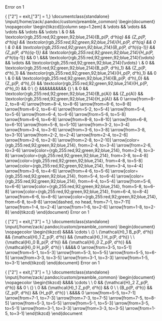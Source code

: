 Error on 1

{ ["2"] = exit,["3"] = 1,} 
\documentclass{standalone}
\input{/home/zack/.pandoc/custom/preamble_common}
\begin{document}
\nopagecolor
\begin{tikzcd}[column sep=1.2em]
    & \vdots && \vdots && \vdots && \vdots && \vdots \\
    & 0 && \textcolor{rgb,255:red,92;green,92;blue,214}{B_p(P, d^h)_q} && {Z_p(P, d^h)_q} && \textcolor{rgb,255:red,92;green,92;blue,214}{H_p(P, d^h)_q} && 0 \\
    & 0 && \textcolor{rgb,255:red,92;green,92;blue,214}{B_p(P, d^h)_{q-1}} && {Z_p(P, d^h)_{q-1}} && \textcolor{rgb,255:red,92;green,92;blue,214}{H_p(P, d^h)_{q-1}} && 0 \\
    &&& \textcolor{rgb,255:red,92;green,92;blue,214}{\vdots} && \vdots && \textcolor{rgb,255:red,92;green,92;blue,214}{\vdots} \\
    & 0 && \textcolor{rgb,255:red,92;green,92;blue,214}{B_p(P, d^h)_1} && {Z_p(P, d^h)_1} && \textcolor{rgb,255:red,92;green,92;blue,214}{H_p(P, d^h)_1} && 0 \\
    & 0 && \textcolor{rgb,255:red,92;green,92;blue,214}{B_p(P, d^h)_0} && {Z_p(P, d^h)_0} && \textcolor{rgb,255:red,92;green,92;blue,214}{H_p(P, d^h)_0} && 0 \\
    {} &&&&&&&&&& {} \\
    & 0 && \textcolor{rgb,255:red,92;green,92;blue,214}{B_p(A)} && {Z_p(A)} && \textcolor{rgb,255:red,92;green,92;blue,214}{H_p(A)} && 0
    \arrow[from=8-2, to=8-4]
    \arrow[from=8-4, to=8-6]
    \arrow[from=8-6, to=8-8]
    \arrow[from=6-2, to=6-4]
    \arrow[from=5-2, to=5-4]
    \arrow[from=5-4, to=5-6]
    \arrow[from=6-4, to=6-6]
    \arrow[from=5-6, to=5-8]
    \arrow[from=6-6, to=6-8]
    \arrow[from=8-8, to=8-10]
    \arrow[from=6-8, to=6-10]
    \arrow[from=5-8, to=5-10]
    \arrow[from=3-2, to=3-4]
    \arrow[from=3-4, to=3-6]
    \arrow[from=3-6, to=3-8]
    \arrow[from=3-8, to=3-10]
    \arrow[from=2-2, to=2-4]
    \arrow[from=2-4, to=2-6]
    \arrow[from=2-6, to=2-8]
    \arrow[from=2-8, to=2-10]
    \arrow[color={rgb,255:red,92;green,92;blue,214}, from=2-4, to=3-4]
    \arrow[from=2-6, to=3-6]
    \arrow[color={rgb,255:red,92;green,92;blue,214}, from=2-8, to=3-8]
    \arrow[color={rgb,255:red,92;green,92;blue,214}, from=3-8, to=4-8]
    \arrow[color={rgb,255:red,92;green,92;blue,214}, from=4-8, to=5-8]
    \arrow[color={rgb,255:red,92;green,92;blue,214}, from=3-4, to=4-4]
    \arrow[from=3-6, to=4-6]
    \arrow[from=4-6, to=5-6]
    \arrow[color={rgb,255:red,92;green,92;blue,214}, from=5-4, to=6-4]
    \arrow[color={rgb,255:red,92;green,92;blue,214}, from=4-4, to=5-4]
    \arrow[from=5-6, to=6-6]
    \arrow[color={rgb,255:red,92;green,92;blue,214}, from=5-8, to=6-8]
    \arrow[color={rgb,255:red,92;green,92;blue,214}, from=6-4, to=8-4]
    \arrow[from=6-6, to=8-6]
    \arrow[color={rgb,255:red,92;green,92;blue,214}, from=6-8, to=8-8]
    \arrow[dashed, no head, from=7-1, to=7-11]
    \arrow[from=1-4, to=2-4]
    \arrow[from=1-6, to=2-6]
    \arrow[from=1-8, to=2-8]
\end{tikzcd}
\end{document}
Error on 1

{ ["2"] = exit,["3"] = 1,} 
\documentclass{standalone}
\input{/home/zack/.pandoc/custom/preamble_common}
\begin{document}
\nopagecolor
\begin{tikzcd}
    &&&& \cdots \\
    {} \\
    {\mathcal{H}_1 B_p(P, d^h)} && {\mathcal{H}_1 Z_p(P, d^h)} && {\mathcal{H}_1 H_p(P, d^h)} \\
    \\
    {\mathcal{H}_0 B_p(P, d^h)} && {\mathcal{H}_0 Z_p(P, d^h)} && {\mathcal{H}_0 H_p(P, d^h)} \\
    &&&& 0
    \arrow[from=3-5, to=5-1]
    \arrow[from=5-1, to=5-3]
    \arrow[from=5-3, to=5-5]
    \arrow[from=5-5, to=6-5]
    \arrow[from=3-3, to=3-5]
    \arrow[from=3-1, to=3-3]
    \arrow[from=1-5, to=3-1]
\end{tikzcd}
\end{document}
Error on 1

{ ["2"] = exit,["3"] = 1,} 
\documentclass{standalone}
\input{/home/zack/.pandoc/custom/preamble_common}
\begin{document}
\nopagecolor
\begin{tikzcd}
    &&&& \cdots \\
    \\
    0 && {\mathcal{H}_2 Z_p(P, d^h)} && 0 \\
    {} \\
    0 && {\mathcal{H}_1 Z_p(P, d^h)} && 0 \\
    \\
    {B_p(P, d^h)} && {Z_p(P, d^h)} && {H_p(P, d^h)} \\
    &&&& 0
    \arrow[from=5-5, to=7-1]
    \arrow[from=7-1, to=7-3]
    \arrow[from=7-3, to=7-5]
    \arrow[from=7-5, to=8-5]
    \arrow[from=5-3, to=5-5]
    \arrow[from=5-1, to=5-3]
    \arrow[from=3-5, to=5-1]
    \arrow[from=3-1, to=3-3]
    \arrow[from=3-3, to=3-5]
    \arrow[from=1-5, to=3-1]
\end{tikzcd}
\end{document
